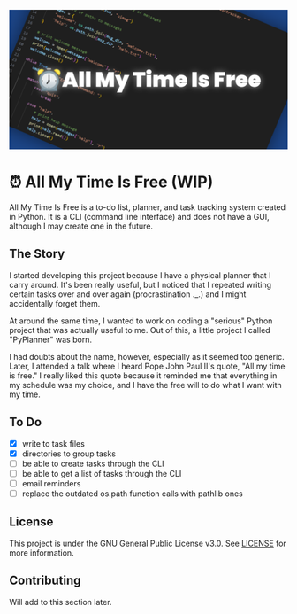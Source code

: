 ![All My Time Is Free](images/cover.png)
# ⏰ All My Time Is Free (WIP)
All My Time Is Free is a to-do list, planner, and task tracking system created in Python.
It is a CLI (command line interface) and does not have a GUI, although I may create one in the future.

## The Story
I started developing this project because I have a physical planner that I carry around.  It's been really useful, but I noticed that I repeated writing certain tasks over and over again (procrastination ._.) and I might accidentally forget them.

At around the same time, I wanted to work on coding a "serious" Python project that was actually useful to me.  Out of this, a little project I called "PyPlanner" was born.

I had doubts about the name, however, especially as it seemed too generic.  Later, I attended a talk where I heard Pope John Paul II's quote, "All my time is free."  I really liked this quote because it reminded me that everything in my schedule was my choice, and I have the free will to do what I want with my time.

## To Do
- [X] write to task files
- [X] directories to group tasks
- [ ] be able to create tasks through the CLI
- [ ] be able to get a list of tasks through the CLI
- [ ] email reminders
- [ ] replace the outdated os.path function calls with pathlib ones

## License
This project is under the GNU General Public License v3.0.  See [LICENSE](LICENSE) for more information.

## Contributing
Will add to this section later.
